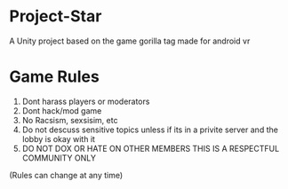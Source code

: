 # Project-Star
A Unity project based on the game gorilla tag made for android vr

# Game Rules
1. Dont harass players or moderators
2. Dont hack/mod game
3. No Racsism, sexsisim, etc
4. Do not descuss sensitive topics unless if its in a privite server and the lobby is okay with it
5. DO NOT DOX OR HATE ON OTHER MEMBERS THIS IS A RESPECTFUL COMMUNITY ONLY

(Rules can change at any time)
